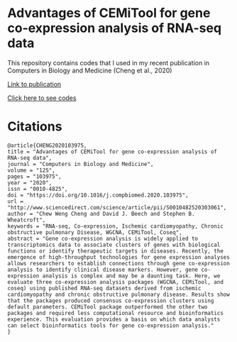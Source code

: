 # Advantages of CEMiTool for gene co-expression analysis of RNA-seq data
This repository contains codes that I used in my recent publication in Computers in Biology and Medicine (Cheng et al., 2020)

[Link to publication](https://www.sciencedirect.com/science/article/abs/pii/S0010482520303061)

[Click here to see codes](https://github.com/Cheng-CW/Advantages-of-CEMiTool-for-gene-co-expression-analysis-of-RNA-seq-data/blob/master/codes)

# Citations
```
@article{CHENG2020103975,
title = "Advantages of CEMiTool for gene co-expression analysis of RNA-seq data",
journal = "Computers in Biology and Medicine",
volume = "125",
pages = "103975",
year = "2020",
issn = "0010-4825",
doi = "https://doi.org/10.1016/j.compbiomed.2020.103975",
url = "http://www.sciencedirect.com/science/article/pii/S0010482520303061",
author = "Chew Weng Cheng and David J. Beech and Stephen B. Wheatcroft",
keywords = "RNA-seq, Co-expression, Ischemic cardiomyopathy, Chronic obstructive pulmonary Disease, WGCNA, CEMiTool, Coseq",
abstract = "Gene co-expression analysis is widely applied to transcriptomics data to associate clusters of genes with biological functions or identify therapeutic targets in diseases. Recently, the emergence of high-throughput technologies for gene expression analyses allows researchers to establish connections through gene co-expression analysis to identify clinical disease markers. However, gene co-expression analysis is complex and may be a daunting task. Here, we evaluate three co-expression analysis packages (WGCNA, CEMiTool, and coseq) using published RNA-seq datasets derived from ischemic cardiomyopathy and chronic obstructive pulmonary disease. Results show that the packages produced consensus co-expression clusters using default parameters. CEMiTool package outperformed the other two packages and required less computational resource and bioinformatics experience. This evaluation provides a basis on which data analysts can select bioinformatics tools for gene co-expression analysis."
}
```

